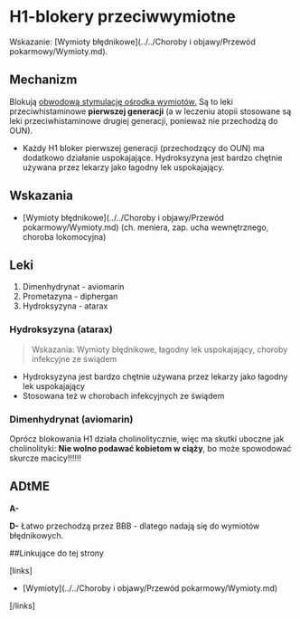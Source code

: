 # H1-blokery przeciwwymiotne

Wskazanie: [Wymioty błędnikowe](../../Choroby i objawy/Przewód pokarmowy/Wymioty.md).



## Mechanizm

Blokują <u>obwodową stymulację ośrodka wymiotów.</u> Są to leki przeciwhistaminowe **pierwszej generacji** (a w leczeniu atopii stosowane są leki przeciwhistaminowe drugiej generacji, ponieważ nie przechodzą do OUN).



- Każdy H1 bloker pierwszej generacji (przechodzący do OUN) ma dodatkowo działanie uspokajające. Hydroksyzyna jest bardzo chętnie używana przez lekarzy jako łagodny lek uspokajający.



## Wskazania

- [Wymioty błędnikowe](../../Choroby i objawy/Przewód pokarmowy/Wymioty.md) (ch. meniera, zap. ucha wewnętrznego, choroba lokomocyjna)





## Leki

1. Dimenhydrynat - aviomarin
2. Prometazyna - diphergan
3. Hydroksyzyna - atarax





### Hydroksyzyna (atarax)

> Wskazania: Wymioty błędnikowe, łagodny lek uspokajający, choroby infekcyjne ze świądem

- Hydroksyzyna jest bardzo chętnie używana przez lekarzy jako łagodny lek uspokajający
- Stosowana też w chorobach infekcyjnych ze świądem





### Dimenhydrynat (aviomarin)

Oprócz blokowania H1 działa cholinolitycznie, więc ma skutki uboczne jak cholinolityki: **Nie wolno podawać kobietom w ciąży**, bo może spowodować skurcze macicy!!!!!!



## ADtME

**A-** 

**D-** Łatwo przechodzą przez BBB - dlatego nadają się do wymiotów błędnikowych.



##Linkujące do tej strony

[links]

- [Wymioty](../../Choroby i objawy/Przewód pokarmowy/Wymioty.md)


[/links]












